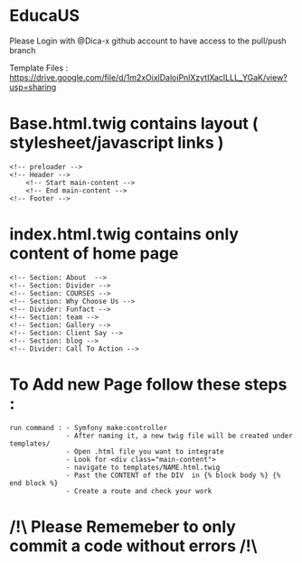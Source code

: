 # EducaUS
Please Login with @Dica-x github account to have access to the pull/push branch

Template Files : https://drive.google.com/file/d/1m2xOixlDaloiPnlXzytIXacILLL_YGaK/view?usp=sharing

# Base.html.twig contains layout ( stylesheet/javascript links ) 
    <!-- preloader -->
    <!-- Header -->
        <!-- Start main-content -->
        <!-- End main-content -->
    <!-- Footer -->
# index.html.twig contains  only content of home page
    <!-- Section: About  -->
    <!-- Section: Divider -->
    <!-- Section: COURSES -->
    <!-- Section: Why Choose Us -->
    <!-- Divider: Funfact -->
    <!-- Section: team -->
    <!-- Section: Gallery -->
    <!-- Section: Client Say -->
    <!-- Section: blog -->
    <!-- Divider: Call To Action -->
# To Add new Page follow these steps : 
    run command : - Symfony make:controller
                  - After naming it, a new twig file will be created under templates/
                  - Open .html file you want to integrate
                  - Look for <div class="main-content">
                  - navigate to templates/NAME.html.twig
                  - Past the CONTENT of the DIV  in {% block body %} {% end block %} 
                  - Create a route and check your work 

# /!\ Please Rememeber to only commit a code without errors /!\

   
    
 
 


